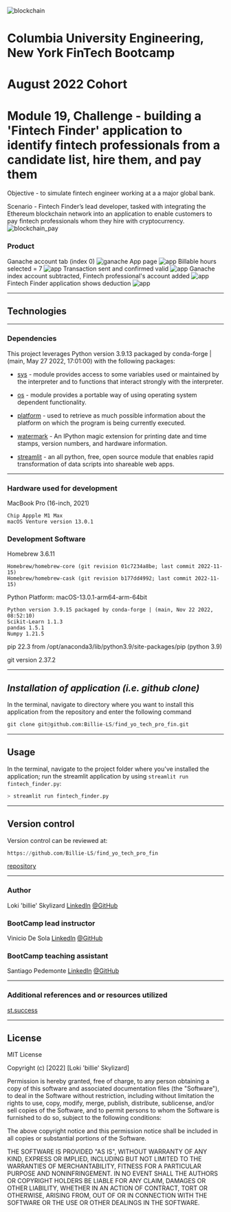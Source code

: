 ![blockchain](Images/blockchain.png)
# **Columbia University Engineering, New York FinTech Bootcamp** 
# **August 2022 Cohort**
# **Module 19, Challenge - building a 'Fintech Finder' application to identify fintech professionals from a candidate list, hire them, and pay them**


Objective - to simulate fintech engineer working at a a major global bank. 

Scenario - Fintech Finder’s lead developer, tasked with integrating the Ethereum blockchain network into an application to enable customers to pay fintech professionals whom they hire with cryptocurrency. 
![blockchain_pay](Images/blockchain_pay.png)

### Product 

Ganache account tab (index 0)
![ganache](Images/ganache_index.png)
App page
![app](Images/fintech_finder.png)
Billable hours selected = 7
![app](Images/billable.png)
Transaction sent and confirmed valid
![app](Images/paid.png)
Ganache index account subtracted, Fintech professional's account added
![app](Images/ganache_paid.png)
Fintech Finder application shows deduction
![app](Images/deducted.png)
___

## **Technologies**
___


### **Dependencies**

This project leverages Python version 3.9.13 packaged by conda-forge | (main, May 27 2022, 17:01:00) with the following packages:


* [sys](https://docs.python.org/3/library/sys.html) - module provides access to some variables used or maintained by the interpreter and to functions that interact strongly with the interpreter.

* [os](https://docs.python.org/3/library/os.html) - module provides a portable way of using operating system dependent functionality.

* [platform](https://www.geeksforgeeks.org/platform-module-in-python/) - used to retrieve as much possible information about the platform on which the program is being currently executed.

* [watermark](https://pypi.org/project/watermark/) - An IPython magic extension for printing date and time stamps, version numbers, and hardware information.

* [streamlit](https://pypi.org/project/streamlit/) - an all python, free, open source module that enables rapid transformation of data scripts into shareable web apps.


___

### **Hardware used for development**

MacBook Pro (16-inch, 2021)

    Chip Appple M1 Max
    macOS Venture version 13.0.1

### **Development Software**

Homebrew 3.6.11

    Homebrew/homebrew-core (git revision 01c7234a8be; last commit 2022-11-15)
    Homebrew/homebrew-cask (git revision b177dd4992; last commit 2022-11-15)

Python Platform: macOS-13.0.1-arm64-arm-64bit

    Python version 3.9.15 packaged by conda-forge | (main, Nov 22 2022, 08:52:10)
    Scikit-Learn 1.1.3
    pandas 1.5.1
    Numpy 1.21.5

pip 22.3 from /opt/anaconda3/lib/python3.9/site-packages/pip (python 3.9)


git version 2.37.2

---
## *Installation of application (i.e. github clone)*

In the terminal, navigate to directory where you want to install this application from the repository and enter the following command

```python
git clone git@github.com:Billie-LS/find_yo_tech_pro_fin.git
```

---
## **Usage**

In the terminal, navigate to the project folder where you've installed the application; run the streamlit application by using `streamlit run fintech_finder.py`:

```python
> streamlit run fintech_finder.py 

```
___

## **Version control**

Version control can be reviewed at:

```python
https://github.com/Billie-LS/find_yo_tech_pro_fin
```

[repository](https://github.com/Billie-LS/find_yo_tech_pro_fin)


___

### **Author**

Loki 'billie' Skylizard
    [LinkedIn](https://www.linkedin.com/in/l-s-6a0316244)
    [@GitHub](https://github.com/Billie-LS)

### **BootCamp lead instructor**

Vinicio De Sola
    [LinkedIn](https://www.linkedin.com/in/vinicio-desola-jr86/)
    [@GitHub](https://github.com/penpen86)


### **BootCamp teaching assistant**

Santiago Pedemonte
    [LinkedIn](https://www.linkedin.com/in/s-pedemonte/)
    [@GitHub](https://github.com/Santiago-Pedemonte)

___

### **Additional references and or resources utilized**

[st.success](https://docs.streamlit.io/library/api-reference/status/st.success)

___
## **License**

MIT License

Copyright (c) [2022] [Loki 'billie' Skylizard]

Permission is hereby granted, free of charge, to any person obtaining a copy
of this software and associated documentation files (the "Software"), to deal
in the Software without restriction, including without limitation the rights
to use, copy, modify, merge, publish, distribute, sublicense, and/or sell
copies of the Software, and to permit persons to whom the Software is
furnished to do so, subject to the following conditions:

The above copyright notice and this permission notice shall be included in all
copies or substantial portions of the Software.

THE SOFTWARE IS PROVIDED "AS IS", WITHOUT WARRANTY OF ANY KIND, EXPRESS OR
IMPLIED, INCLUDING BUT NOT LIMITED TO THE WARRANTIES OF MERCHANTABILITY,
FITNESS FOR A PARTICULAR PURPOSE AND NONINFRINGEMENT. IN NO EVENT SHALL THE
AUTHORS OR COPYRIGHT HOLDERS BE LIABLE FOR ANY CLAIM, DAMAGES OR OTHER
LIABILITY, WHETHER IN AN ACTION OF CONTRACT, TORT OR OTHERWISE, ARISING FROM,
OUT OF OR IN CONNECTION WITH THE SOFTWARE OR THE USE OR OTHER DEALINGS IN THE
SOFTWARE.



